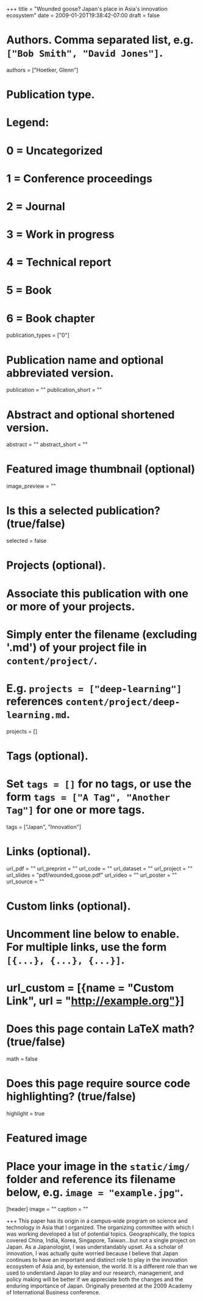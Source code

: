 +++
title = "Wounded goose? Japan's place in Asia's innovation ecosystem"
date = 2009-01-20T19:38:42-07:00
draft = false

# Authors. Comma separated list, e.g. `["Bob Smith", "David Jones"]`.
authors = ["Hoetker, Glenn"]

# Publication type.
# Legend:
# 0 = Uncategorized
# 1 = Conference proceedings
# 2 = Journal
# 3 = Work in progress
# 4 = Technical report
# 5 = Book
# 6 = Book chapter
publication_types = ["0"]

# Publication name and optional abbreviated version.
publication = ""
publication_short = ""

# Abstract and optional shortened version.
abstract = ""
abstract_short = ""

# Featured image thumbnail (optional)
image_preview = ""

# Is this a selected publication? (true/false)
selected = false

# Projects (optional).
#   Associate this publication with one or more of your projects.
#   Simply enter the filename (excluding '.md') of your project file in `content/project/`.
#   E.g. `projects = ["deep-learning"]` references `content/project/deep-learning.md`.
projects = []

# Tags (optional).
#   Set `tags = []` for no tags, or use the form `tags = ["A Tag", "Another Tag"]` for one or more tags.
tags = ["Japan", "Innovation"]

# Links (optional).
url_pdf = ""
url_preprint = ""
url_code = ""
url_dataset = ""
url_project = ""
url_slides = "pdf/wounded_goose.pdf"
url_video = ""
url_poster = ""
url_source = ""

# Custom links (optional).
#   Uncomment line below to enable. For multiple links, use the form `[{...}, {...}, {...}]`.
# url_custom = [{name = "Custom Link", url = "http://example.org"}]

# Does this page contain LaTeX math? (true/false)
math = false

# Does this page require source code highlighting? (true/false)
highlight = true

# Featured image
# Place your image in the `static/img/` folder and reference its filename below, e.g. `image = "example.jpg"`.
[header]
image = ""
caption = ""

+++
This paper has its origin in a campus‐wide program on science and technology in Asia that I organized. The organizing committee with which I was working developed a list of potential topics. Geographically, the topics covered China, India, Korea, Singapore, Taiwan...but not a single project on Japan.  As a Japanologist, I was understandably upset.  As a scholar of innovation, I was actually quite worried because I believe that Japan continues to have an important and distinct role to play in the innovation ecosystem of Asia and, by extension, the world. It is a different role than we used to understand Japan to play and our research, management, and policy making will be better if we appreciate both the changes and the enduring importance of Japan.  Originally presented at the 2009 Academy of International Business conference.
